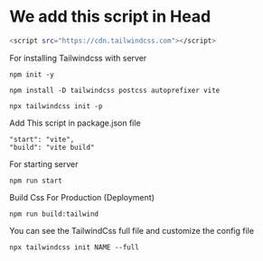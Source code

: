 # We add this script in Head
```bash
<script src="https://cdn.tailwindcss.com"></script>
```
For installing Tailwindcss with server
```
npm init -y
```
```
npm install -D tailwindcss postcss autoprefixer vite
```
```
npx tailwindcss init -p
```
Add This script in package.json file
```
"start": "vite",
"build": "vite build"
```
For starting server
```
npm run start
```
Build Css For Production (Deployment)
```
npm run build:tailwind
```
You can see the TailwindCss full file and customize the config file 
```
npx tailwindcss init NAME --full
```
